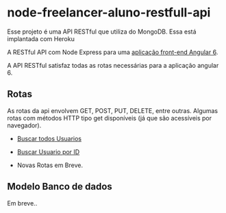 # node-freelancer-aluno-restfull-api
Esse projeto é uma API RESTful que utiliza do MongoDB.  Essa está implantada com Heroku

A RESTful API com Node Express para uma [aplicação front-end Angular 6](https://skatesham.github.io/freelancer-aluno).

A API RESTful satisfaz todas as rotas necessárias para a aplicação angular 6.

## Rotas
As rotas da api envolvem GET, POST, PUT, DELETE, entre outras. Algumas rotas com métodos HTTP tipo get disponíveis (já que são acessíveis por navegador).

- [Buscar todos Usuarios](https://freelancer-aluno.herokuapp.com/usuarios/)

- [Buscar Usuario por ID](https://freelancer-aluno.herokuapp.com/usuarios/5c012fdcf7f1080004569c77)

- Novas Rotas em Breve.

## Modelo Banco de dados
Em breve..
